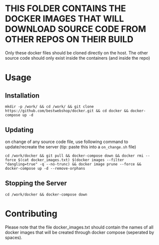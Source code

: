 # THIS FOLDER CONTAINS THE DOCKER IMAGES THAT WILL DOWNLOAD SOURCE CODE FROM OTHER REPOS ON THEIR BUILD

Only these docker files should be cloned directly on the host. The other source code should only exist inside the containers (and inside the repo)

# Usage
## Installation
```mkdir -p /work/ && cd /work/ && git clone https://github.com/bestwebshop/docker.git && cd docker && docker-compose up -d```

## Updating
on change of any source code file, use following command to update/recreate the server (tip: paste this into a `on_change.sh` file)

```cd /work/docker && git pull && docker-compose down && docker rmi --force $(cat docker_images.txt) $(docker images --filter "dangling=true" -q --no-trunc) && docker image prune --force && docker-compose up -d --remove-orphans```

## Stopping the Server

```cd /work/docker && docker-compose down```

# Contributing
Please note that the file docker_images.txt should contain the names of all docker images that will be created through docker compose (seperated by spaces).
